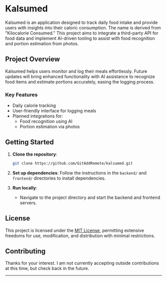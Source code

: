 # Kalsumed

Kalsumed is an application designed to track daily food intake and provide users with insights into their caloric consumption. The name is derived from "Kilocalorie Consumed." This project aims to integrate a third-party API for food data and implement AI-driven tooling to assist with food recognition and portion estimation from photos.

## Project Overview

Kalsumed helps users monitor and log their meals effortlessly. Future updates will bring enhanced functionality with AI assistance to recognize food items and estimate portions accurately, easing the logging process.

### Key Features
- Daily calorie tracking
- User-friendly interface for logging meals
- Planned integrations for:
  - Food recognition using AI
  - Portion estimation via photos

## Getting Started

1. **Clone the repository**:
   ```bash
   git clone https://github.com/GitAddRemote/kalsumed.git
   ```
2. **Set up dependencies**:
   Follow the instructions in the `backend/` and `frontend/` directories to install dependencies.

3. **Run locally**:
   - Navigate to the project directory and start the backend and frontend servers.

## License

This project is licensed under the [MIT License](./LICENSE), permitting extensive freedoms for use, modification, and distribution with minimal restrictions.

## Contributing

Thanks for your interest. I am not currently accepting outside contributions at this time, but check back in the future.

---
